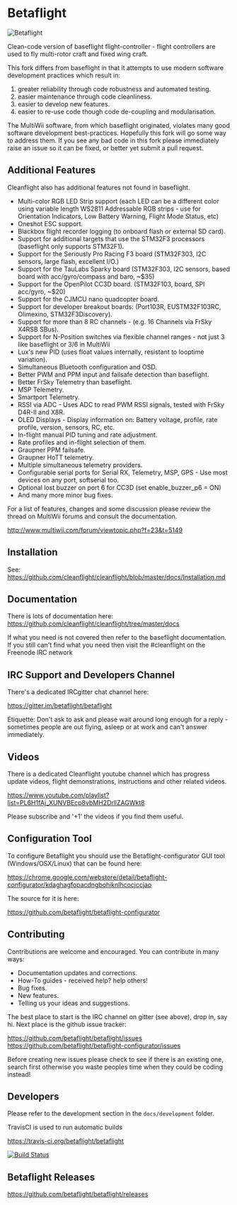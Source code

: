 # Betaflight

![Betaflight](https://camo.githubusercontent.com/8178215d6cb90842dc95c9d437b1bdf09b2d57a7/687474703a2f2f7374617469632e726367726f7570732e6e65742f666f72756d732f6174746163686d656e74732f362f312f302f332f372f362f61393038383930302d3232382d62665f6c6f676f2e6a7067)

Clean-code version of baseflight flight-controller - flight controllers are used to fly multi-rotor craft and fixed wing craft.

This fork differs from baseflight in that it attempts to use modern software development practices which result in:

1. greater reliability through code robustness and automated testing. 
2. easier maintenance through code cleanliness.
3. easier to develop new features. 
4. easier to re-use code though code de-coupling and modularisation.

The MultiWii software, from which baseflight originated, violates many good software development best-practices. Hopefully this fork will go some way to address them. If you see any bad code in this fork please immediately raise an issue so it can be fixed, or better yet submit a pull request.

## Additional Features

Cleanflight also has additional features not found in baseflight.

* Multi-color RGB LED Strip support (each LED can be a different color using variable length WS2811 Addressable RGB strips - use for Orientation Indicators, Low Battery Warning, Flight Mode Status, etc)
* Oneshot ESC support.
* Blackbox flight recorder logging (to onboard flash or external SD card).
* Support for additional targets that use the STM32F3 processors (baseflight only supports STM32F1).
* Support for the Seriously Pro Racing F3 board (STM32F303, I2C sensors, large flash, excellent I/O.)
* Support for the TauLabs Sparky board (STM32F303, I2C sensors, based board with acc/gyro/compass and baro, ~$35)
* Support for the OpenPilot CC3D board. (STM32F103, board, SPI acc/gyro, ~$20)
* Support for the CJMCU nano quadcopter board.
* Support for developer breakout boards: (Port103R, EUSTM32F103RC, Olimexino, STM32F3Discovery).
* Support for more than 8 RC channels - (e.g. 16 Channels via FrSky X4RSB SBus).
* Support for N-Position switches via flexible channel ranges - not just 3 like baseflight or 3/6 in MultiWii
* Lux's new PID (uses float values internally, resistant to looptime variation).
* Simultaneous Bluetooth configuration and OSD.
* Better PWM and PPM input and failsafe detection than baseflight.
* Better FrSky Telemetry than baseflight.
* MSP Telemetry.
* Smartport Telemetry.
* RSSI via ADC - Uses ADC to read PWM RSSI signals, tested with FrSky D4R-II and X8R.
* OLED Displays - Display information on: Battery voltage, profile, rate profile, version, sensors, RC, etc.
* In-flight manual PID tuning and rate adjustment.
* Rate profiles and in-flight selection of them.
* Graupner PPM failsafe.
* Graupner HoTT telemetry.
* Multiple simultaneous telemetry providers.
* Configurable serial ports for Serial RX, Telemetry, MSP, GPS - Use most devices on any port, softserial too.
* Optional lost buzzer on port 6 for CC3D (set enable_buzzer_p6 = ON)
* And many more minor bug fixes.

For a list of features, changes and some discussion please review the thread on MultiWii forums and consult the documentation.

http://www.multiwii.com/forum/viewtopic.php?f=23&t=5149

## Installation

See: https://github.com/cleanflight/cleanflight/blob/master/docs/Installation.md 

## Documentation

There is lots of documentation here: https://github.com/cleanflight/cleanflight/tree/master/docs 

If what you need is not covered then refer to the baseflight documentation. If you still can't find what you need then visit the #cleanflight on the Freenode IRC network

## IRC Support and Developers Channel

There's a dedicated IRCgitter chat channel here:

https://gitter.im/betaflight/betaflight

Etiquette: Don't ask to ask and please wait around long enough for a reply - sometimes people are out flying, asleep or at work and can't answer immediately.

## Videos

There is a dedicated Cleanflight youtube channel which has progress update videos, flight demonstrations, instructions and other related videos.

https://www.youtube.com/playlist?list=PL6H1fAj_XUNVBEcp8vbMH2DrllZAGWkt8

Please subscribe and '+1' the videos if you find them useful.

## Configuration Tool

To configure Betaflight you should use the Betaflight-configurator GUI tool (Windows/OSX/Linux) that can be found here:

https://chrome.google.com/webstore/detail/betaflight-configurator/kdaghagfopacdngbohiknlhcocjccjao

The source for it is here:

https://github.com/betaflight/betaflight-configurator

## Contributing

Contributions are welcome and encouraged.  You can contribute in many ways:

* Documentation updates and corrections.
* How-To guides - received help?  help others!
* Bug fixes.
* New features.
* Telling us your ideas and suggestions.

The best place to start is the IRC channel on gitter (see above), drop in, say hi. Next place is the github issue tracker:

https://github.com/betaflight/betaflight/issues
https://github.com/betaflight/betaflight-configurator/issues

Before creating new issues please check to see if there is an existing one, search first otherwise you waste peoples time when they could be coding instead!

## Developers

Please refer to the development section in the `docs/development` folder.

TravisCI is used to run automatic builds

https://travis-ci.org/betaflight/betaflight

[![Build Status](https://travis-ci.org/betaflight/betaflight.svg?branch=master)](https://travis-ci.org/betaflight/betaflight)

## Betaflight Releases
https://github.com/betaflight/betaflight/releases


